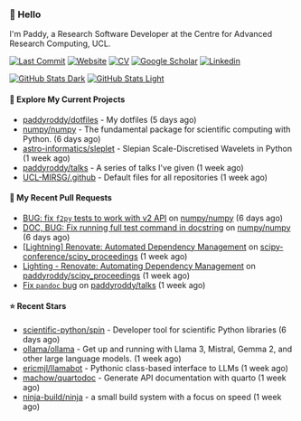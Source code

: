 ### 👋 Hello

I'm Paddy, a Research Software Developer at the Centre for Advanced Research
Computing, UCL.

[![Last Commit](https://img.shields.io/github/last-commit/paddyroddy/paddyroddy/main?label=updated)](https://github.com/paddyroddy)
[![Website](https://img.shields.io/badge/GitHub%20Pages-222?logo=githubpages&logoColor=fff&style=for-the-badge&style=flat)](https://paddyroddy.github.io)
[![CV](https://img.shields.io/badge/CV-PDF-pink.svg)](https://paddyroddy.github.io/cv)
[![Google Scholar](https://img.shields.io/badge/Google%20Scholar-4285F4?logo=googlescholar&logoColor=fff&style=for-the-badge&style=flat)](https://scholar.google.com/citations?user=OFigHUwAAAAJ)
[![Linkedin](https://img.shields.io/badge/LinkedIn-0A66C2?logo=linkedin&logoColor=fff&style=for-the-badge&style=flat)](https://www.linkedin.com/in/patrickjamesroddy)

[![GitHub Stats Dark](https://github-readme-stats-paddyroddy.vercel.app/api?username=paddyroddy&disable_animations=true&hide_border=true&hide_title=true&include_all_commits=true&rank_icon=github&show=prs_merged,reviews&show_icons=true&theme=tokyonight)](https://github.com/paddyroddy/paddyroddy#gh-dark-mode-only)
[![GitHub Stats Light](https://github-readme-stats-paddyroddy.vercel.app/api?username=paddyroddy&disable_animations=true&hide_border=true&hide_title=true&include_all_commits=true&rank_icon=github&show=prs_merged,reviews&show_icons=true&theme=default)](https://github.com/paddyroddy/paddyroddy#gh-light-mode-only)

#### 👷 Explore My Current Projects

- [paddyroddy/dotfiles](https://github.com/paddyroddy/dotfiles) - My dotfiles
  (5 days ago)
- [numpy/numpy](https://github.com/numpy/numpy) - The fundamental package for scientific computing with Python.
  (6 days ago)
- [astro-informatics/sleplet](https://github.com/astro-informatics/sleplet) - Slepian Scale-Discretised Wavelets in Python
  (1 week ago)
- [paddyroddy/talks](https://github.com/paddyroddy/talks) - A series of talks I&#39;ve given
  (1 week ago)
- [UCL-MIRSG/.github](https://github.com/UCL-MIRSG/.github) - Default files for all repositories
  (1 week ago)

#### 🔨 My Recent Pull Requests

- [BUG: fix ``f2py`` tests to work with v2 API](https://github.com/numpy/numpy/pull/26935) on [numpy/numpy](https://github.com/numpy/numpy)
  (6 days ago)
- [DOC, BUG: Fix running full test command in docstring](https://github.com/numpy/numpy/pull/26931) on [numpy/numpy](https://github.com/numpy/numpy)
  (6 days ago)
- [[Lightning] Renovate: Automated Dependency Management](https://github.com/scipy-conference/scipy_proceedings/pull/960) on [scipy-conference/scipy_proceedings](https://github.com/scipy-conference/scipy_proceedings)
  (1 week ago)
- [Lighting - Renovate: Automating Dependency Management](https://github.com/paddyroddy/scipy_proceedings/pull/1) on [paddyroddy/scipy_proceedings](https://github.com/paddyroddy/scipy_proceedings)
  (1 week ago)
- [Fix `pandoc` bug](https://github.com/paddyroddy/talks/pull/52) on [paddyroddy/talks](https://github.com/paddyroddy/talks)
  (1 week ago)

#### ⭐ Recent Stars

- [scientific-python/spin](https://github.com/scientific-python/spin) - Developer tool for scientific Python libraries
  (6 days ago)
- [ollama/ollama](https://github.com/ollama/ollama) - Get up and running with Llama 3, Mistral, Gemma 2, and other large language models.
  (1 week ago)
- [ericmjl/llamabot](https://github.com/ericmjl/llamabot) - Pythonic class-based interface to LLMs
  (1 week ago)
- [machow/quartodoc](https://github.com/machow/quartodoc) - Generate API documentation with quarto
  (1 week ago)
- [ninja-build/ninja](https://github.com/ninja-build/ninja) - a small build system with a focus on speed
  (1 week ago)
